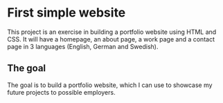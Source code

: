 # First simple website

This project is an exercise in building a portfolio website using HTML and CSS.
It will have a homepage, an about page, a work page and a contact page in 3 languages
(English, German and Swedish).

## The goal
The goal is to build a portfolio website, which I can use to showcase my future projects
to possible employers.
